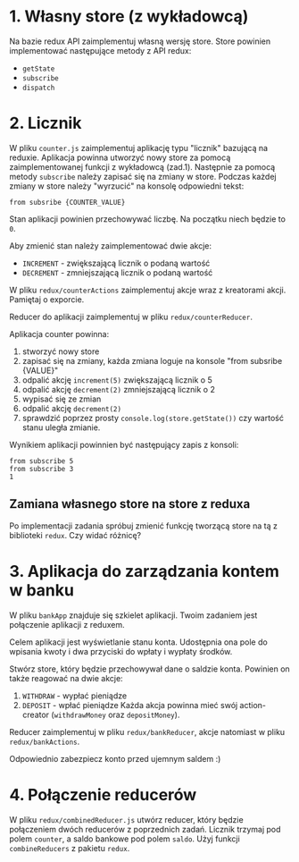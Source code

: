 # 1. Własny store (z wykładowcą)
Na bazie redux API zaimplementuj własną wersję store. Store powinien implementować następujące metody z API redux:

- `getState`
- `subscribe`
- `dispatch`

# 2. Licznik
W pliku `counter.js` zaimplementuj aplikację typu "licznik" bazującą na reduxie.
Aplikacja powinna utworzyć nowy store za pomocą zaimplementowanej funkcji z wykładowcą (zad.1).
Następnie za pomocą metody `subscribe` należy zapisać się na zmiany w store. Podczas każdej zmiany w store należy "wyrzucić" na konsolę odpowiedni tekst:

`from subsribe {COUNTER_VALUE}`

Stan aplikacji powinien przechowywać liczbę. Na początku niech będzie to `0`.

Aby zmienić stan należy zaimplementować dwie akcje:

- `INCREMENT` - zwiększającą licznik o podaną wartość
- `DECREMENT` - zmniejszającą licznik o podaną wartość

W pliku `redux/counterActions` zaimplementuj akcje wraz z kreatorami akcji. Pamiętaj o exporcie.

Reducer do aplikacji zaimplementuj w pliku `redux/counterReducer`.

Aplikacja counter powinna:
1. stworzyć nowy store
1. zapisać się na zmiany, każda zmiana loguje na konsole "from subsribe {VALUE}"
1. odpalić akcję `increment(5)` zwiększającą licznik o 5
1. odpalić akcję `decrement(2)` zmniejszającą licznik o 2
1. wypisać się ze zmian
1. odpalić akcję `decrement(2)`
1. sprawdzić poprzez prosty `console.log(store.getState())` czy wartość stanu uległa zmianie.

Wynikiem aplikacji powinnien być następujący zapis z konsoli:
```
from subscribe 5
from subscribe 3
1
```

## Zamiana własnego store na store z reduxa
Po implementacji zadania spróbuj zmienić funkcję tworzącą store na tą z biblioteki `redux`. Czy widać różnicę?

# 3. Aplikacja do zarządzania kontem w banku
W pliku `bankApp` znajduje się szkielet aplikacji. Twoim zadaniem jest połączenie aplikacji z reduxem.

Celem aplikacji jest wyświetlanie stanu konta. Udostępnia ona pole do wpisania kwoty i dwa przyciski do wpłaty i wypłaty środków.

Stwórz store, który będzie przechowywał dane o saldzie konta. Powinien on także reagować na dwie akcje:
1. `WITHDRAW` - wypłać pieniądze
1. `DEPOSIT` - wpłać pieniądze
Każda akcja powinna mieć swój action-creator (`withdrawMoney` oraz `depositMoney`).

Reducer zaimplementuj w pliku `redux/bankReducer`, akcje natomiast w pliku `redux/bankActions`.

Odpowiednio zabezpiecz konto przed ujemnym saldem :)

# 4. Połączenie reducerów
W pliku `redux/combinedReducer.js` utwórz reducer, który będzie połączeniem dwóch reducerów z poprzednich zadań.
Licznik trzymaj pod polem `counter`, a saldo bankowe pod polem `saldo`. Użyj funkcji `combineReducers` z pakietu `redux`.

